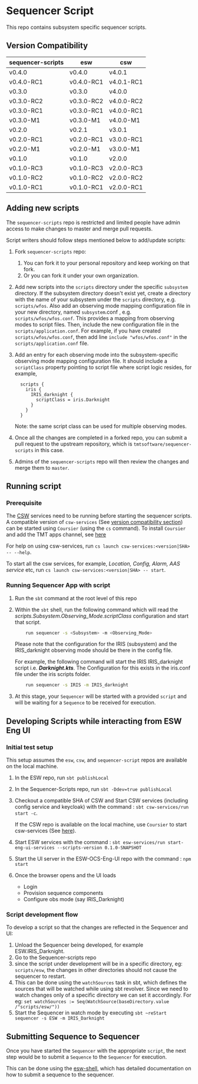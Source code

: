 # Sequencer Script

This repo contains subsystem specific sequencer scripts.

## Version Compatibility

| sequencer-scripts | esw        | csw        |
|-------------------|------------|------------|
| v0.4.0            | v0.4.0     | v4.0.1     |
| v0.4.0-RC1        | v0.4.0-RC1 | v4.0.1-RC1 |
| v0.3.0            | v0.3.0     | v4.0.0     |
| v0.3.0-RC2        | v0.3.0-RC2 | v4.0.0-RC2 |
| v0.3.0-RC1        | v0.3.0-RC1 | v4.0.0-RC1 |
| v0.3.0-M1         | v0.3.0-M1  | v4.0.0-M1  |
| v0.2.0            | v0.2.1     | v3.0.1     |    
| v0.2.0-RC1        | v0.2.0-RC1 | v3.0.0-RC1 |    
| v0.2.0-M1         | v0.2.0-M1  | v3.0.0-M1  |
| v0.1.0            | v0.1.0     | v2.0.0     |
| v0.1.0-RC3        | v0.1.0-RC3 | v2.0.0-RC3 |
| v0.1.0-RC2        | v0.1.0-RC2 | v2.0.0-RC2 |
| v0.1.0-RC1        | v0.1.0-RC1 | v2.0.0-RC1 |

## Adding new scripts

The `sequencer-scripts` repo is restricted and limited people have admin access to make changes to master and merge pull requests.

Script writers should follow steps mentioned below to add/update scripts:

1. Fork `sequencer-scripts` repo:
    1. You can fork it to your personal repository and keep working on that fork.
    1. Or you can fork it under your own organization.

1. Add new scripts into the `scripts` directory under the specific `subsystem` directory.  If the subsystem directory doesn't exist yet, create a directory with the name of your subsystem under the `scripts` directory, e.g. `scripts/wfos`.  Also add an observing mode mapping configuration file in your new directory, named `subsystem`.conf , e.g. `scripts/wfos/wfos.conf`.  This provides a mapping from observing modes to script files. Then, include the new configuration file in the `scripts/application.conf`. For example, if you have created `scripts/wfos/wfos.conf`, then add line `include "wfos/wfos.conf"` in the `scripts/application.conf` file.

1. Add an entry for each observing mode into the subsystem-specific observing mode mapping configuration file.  It should include a `scriptClass` property pointing to script file where script logic resides, for example,

    ```hocon
      scripts {
        iris {
          IRIS_darknight {
            scriptClass = iris.Darknight
          }
        }
      }
    ```

    Note: the same script class can be used for multiple observing modes.

1. Once all the changes are completed in a forked repo, you can submit a pull request to the upstream repository, which is `tmtsoftware/sequencer-scripts` in this case.

1. Admins of the `sequencer-scripts` repo will then review the changes and merge them to `master`.

## Running script

### Prerequisite

The [CSW](https://github.com/tmtsoftware/csw) services need to be running before starting the sequencer scripts.
A compatible version of `csw-services` (See [version compatibility section](#-version-compaibilty)) can be started using `Coursier` (using the `cs` command).
To install `Coursier` and add the TMT apps channel, see [here](https://tmtsoftware.github.io/esw//technical/apps/getting-apps.html#1-install-coursier)

For help on using csw-services, run `cs launch csw-services:<version|SHA> -- --help`.

To start all the csw services, for example, _Location, Config, Alarm, AAS service_ etc, run `cs launch csw-services:<version|SHA> -- start`.

### Running Sequencer App with script

1. Run the `sbt` command at the root level of this repo

1. Within the `sbt` shell, run the following command which will read the _scripts.Subsystem.Observing_Mode.scriptClass_ configuration and start that script.

    ```bash
        run sequencer -s <Subsystem> -m <Observing_Mode>
    ```
    Please note that the configuration for the IRIS (subsystem) and the IRIS_darknight observing mode should be there in
    the config file.

    For example, the following command will start the IRIS IRIS_darknight script i.e. **_Darknight.kts_**.
    The Configuration for this exists in the iris.conf file under the iris scripts folder.
    
    ```bash
        run sequencer -s IRIS -m IRIS_darknight
    ```

1. At this stage, your `Sequencer` will be started with a provided `script` and will be waiting for a `Sequence` to be received for execution.

## Developing Scripts while interacting from ESW Eng UI
### Initial test setup
This setup assumes the `esw`, `csw`, and `sequencer-script` repos are available on the local machine.

1. In the ESW repo, run `sbt publishLocal`
1. In the Sequencer-Scripts repo, run `sbt -Ddev=true publishLocal`            
1. Checkout a compatible SHA of CSW and Start CSW services (including config service and keycloak) with the command : `sbt csw-services/run start -c`. 
   
   If the CSW repo is available on the local machine, use `Coursier` to start csw-services (See [here](#prerequisite)). 
1. Start ESW services with the command : `sbt esw-services/run start-eng-ui-services --scripts-version 0.1.0-SNAPSHOT`
1. Start the UI server in the ESW-OCS-Eng-UI repo with the command : `npm start`
1. Once the browser opens and the UI loads
    - Login  
    - Provision sequence components
    - Configure obs mode (say IRIS_Darknight)

### Script development flow
To develop a script so that the changes are reflected in the Sequencer and UI:
1. Unload the Sequencer being developed, for example ESW.IRIS_Darknight.
2. Go to the Sequencer-scripts repo
3. since the script under development will be in a specific directory, eg: `scripts/esw`, the changes in other directories should not cause the sequencer to restart.
4. This can be done using the `watchSources` task in sbt, which defines the sources that will be watched while using sbt revolver. Since we need to watch changes only of a specific directory we can set it accordingly.
   For eg: `set watchSources := Seq(WatchSource(baseDirectory.value /"scripts/esw/"))`
5. Start the Sequencer in watch mode by executing `sbt ~reStart sequencer -s ESW -m IRIS_Darknight`


## Submitting Sequence to Sequencer

Once you have started the `Sequencer` with the appropriate `script`, the next step would be to submit a `Sequence` to the `Sequencer` for execution.

This can be done using the [esw-shell](https://github.com/tmtsoftware/esw/tree/master/esw-shell), which has detailed documentation on how to submit a sequence to the sequencer.
